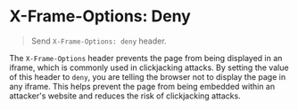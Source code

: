 # X-Frame-Options: Deny

> Send `X-Frame-Options: deny` header.

The `X-Frame-Options` header prevents the page from being displayed in an iframe, which is commonly used in clickjacking attacks. By setting the value of this header to `deny`, you are telling the browser not to display the page in any iframe. This helps prevent the page from being embedded within an attacker's website and reduces the risk of clickjacking attacks.
